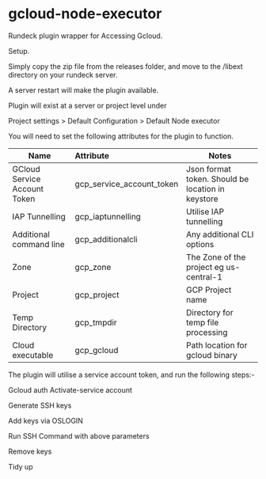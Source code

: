 # gcloud-node-executor

Rundeck plugin wrapper for Accessing Gcloud.



Setup.

Simply copy the zip file from the releases folder, and move to the /libext directory on your rundeck server.

A server restart will make the plugin available.



Plugin will exist at a server or project level under 

Project settings > Default Configuration > Default Node executor

You will need to set the following attributes for the plugin to function.

| Name                         | Attribute                 | Notes                                             |
| ---------------------------- | :------------------------ | ------------------------------------------------- |
| GCloud Service Account Token | gcp_service_account_token | Json format token. Should be location in keystore |
| IAP Tunnelling               | gcp_iaptunnelling         | Utilise IAP tunnelling                            |
| Additional command line      | gcp_additionalcli         | Any additional CLI options                        |
| Zone                         | gcp_zone                  | The Zone of the project eg us-central-1           |
| Project                      | gcp_project               | GCP Project name                                  |
| Temp Directory               | gcp_tmpdir                | Directory for temp file processing                |
| Cloud executable             | gcp_gcloud                | Path location for gcloud binary                   |



The plugin will utilise a service account token, and run the following steps:-

Gcloud auth Activate-service account

Generate SSH keys

Add keys via OSLOGIN

Run SSH Command with above parameters

Remove keys

Tidy up





